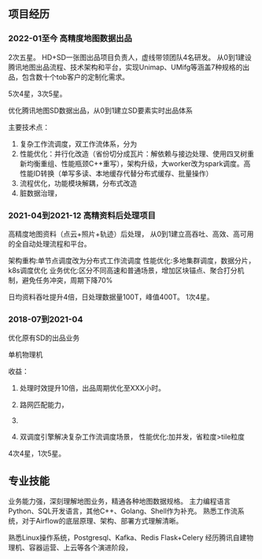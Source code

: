 
## 项目经历



### 2022-01至今 高精度地图数据出品

2次五星。
HD+SD一张图出品项目负责人，虚线带领团队4名研发。
从0到1建设腾讯地图出品流程、技术架构和平台，实现Unimap、UMifg等涵盖7种规格的出品，包含数十个tob客户的定制化需求。

5次4星，3次5星。

优化腾讯地图SD数据出品，从0到1建立SD要素实时出品体系

主要技术点：

1. 复杂工作流调度，双工作流体系，分为
2. 性能优化：并行化改造（省份切分成瓦片：解依赖与接边处理、使用四叉树重新均衡重组、性能瓶颈C++重写），架构升级，大worker改为spark调度。高性能ID转换（单写多读、本地缓存代替分布式缓存、批量操作）
3. 流程优化，功能模块解耦，分布式改造
4. 脏数据治理，

### 2021-04到2021-12 高精资料后处理项目

高精度地图资料（点云+照片+轨迹）后处理， 从0到1建立高吞吐、高效、高可用的全自动处理流程和平台。

架构重构:单节点调度改为分布式工作流调度
性能优化:多地集群调度，数据分片，k8s调度优化
业务优化:区分不同高速和普通场景，增加区块锚点、聚合打分机制，避免任务冲突，周期下降70%

日均资料吞吐提升4倍，日处理数据量100T，峰值400T。
1次4星。


### 2018-07到2021-04

优化原有SD的出品业务

单机物理机

收益：
1. 处理时效提升10倍，出品周期优化至XXX小时。




2. 路网匹配能力，
3. 
4. 双调度引擎解决复杂工作流调度场景，
性能优化:加并发，省粒度>tile粒度

4次4星，1次5星。

## 专业技能

业务能力强，深刻理解地图业务，精通各种地图数据规格。
主力编程语言Python、SQL开发语言，其他C++、Golang、Shell作为补充。
熟悉工作流系统，对于Airflow的底层原理、架构、部署方式理解清晰。

熟悉Linux操作系统，Postgresql、Kafka、Redis
Flask+Celery
经历腾讯自建物理机、容器运营、上云等各个演进阶段，

